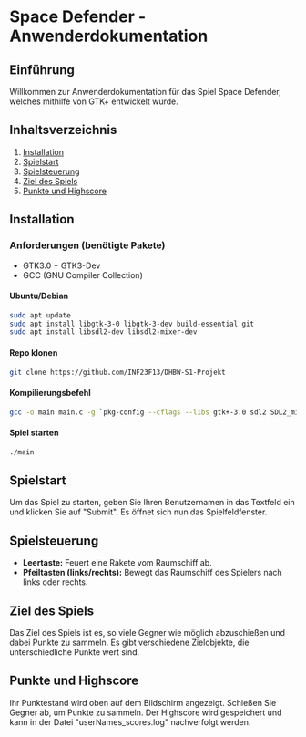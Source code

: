 # Space Defender - Anwenderdokumentation

## Einführung

Willkommen zur Anwenderdokumentation für das Spiel Space Defender, welches mithilfe von GTK+ entwickelt wurde. 

## Inhaltsverzeichnis

1. [Installation](#installation)
2. [Spielstart](#spielstart)
3. [Spielsteuerung](#spielsteuerung)
4. [Ziel des Spiels](#ziel-des-spiels)
5. [Punkte und Highscore](#punkte-und-highscore)

## Installation

### Anforderungen (benötigte Pakete)
- GTK3.0 + GTK3-Dev
- GCC (GNU Compiler Collection)

#### Ubuntu/Debian
```bash
sudo apt update
sudo apt install libgtk-3-0 libgtk-3-dev build-essential git
sudo apt install libsdl2-dev libsdl2-mixer-dev
```

#### Repo klonen
```bash
git clone https://github.com/INF23F13/DHBW-S1-Projekt
```

#### Kompilierungsbefehl
```bash
gcc -o main main.c -g `pkg-config --cflags --libs gtk+-3.0 sdl2 SDL2_mixer`
```

#### Spiel starten
```bash
./main
```

## Spielstart

Um das Spiel zu starten, geben Sie Ihren Benutzernamen in das Textfeld ein und klicken Sie auf "Submit". Es öffnet sich nun das Spielfeldfenster.

## Spielsteuerung

- **Leertaste:** Feuert eine Rakete vom Raumschiff ab.
- **Pfeiltasten (links/rechts):** Bewegt das Raumschiff des Spielers nach links oder rechts.

## Ziel des Spiels

Das Ziel des Spiels ist es, so viele Gegner wie möglich abzuschießen und dabei Punkte zu sammeln. Es gibt verschiedene Zielobjekte, die unterschiedliche Punkte wert sind.

## Punkte und Highscore

Ihr Punktestand wird oben auf dem Bildschirm angezeigt. Schießen Sie Gegner ab, um Punkte zu sammeln. Der Highscore wird gespeichert und kann in der Datei "userNames_scores.log" nachverfolgt werden.
